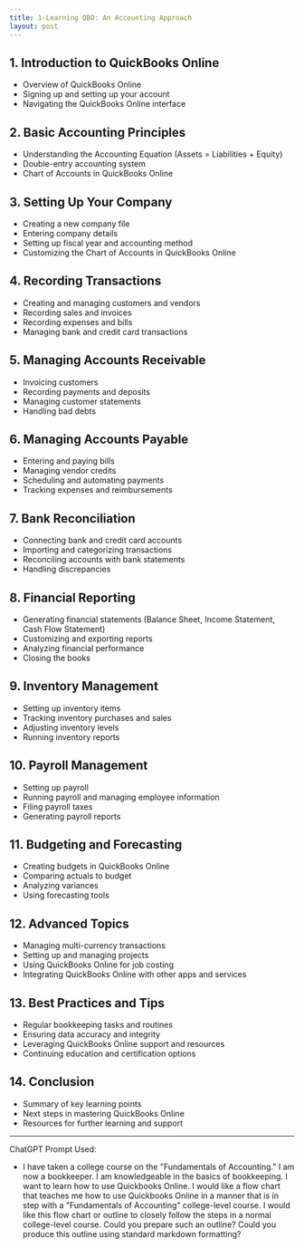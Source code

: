 ```yaml
---
title: 1-Learning QBO: An Accounting Approach
layout: post
---
```


## 1. Introduction to QuickBooks Online
- Overview of QuickBooks Online
- Signing up and setting up your account
- Navigating the QuickBooks Online interface

## 2. Basic Accounting Principles
- Understanding the Accounting Equation (Assets = Liabilities + Equity)
- Double-entry accounting system
- Chart of Accounts in QuickBooks Online

## 3. Setting Up Your Company
- Creating a new company file
- Entering company details
- Setting up fiscal year and accounting method
- Customizing the Chart of Accounts in QuickBooks Online

## 4. Recording Transactions
- Creating and managing customers and vendors
- Recording sales and invoices
- Recording expenses and bills
- Managing bank and credit card transactions

## 5. Managing Accounts Receivable
- Invoicing customers
- Recording payments and deposits
- Managing customer statements
- Handling bad debts

## 6. Managing Accounts Payable
- Entering and paying bills
- Managing vendor credits
- Scheduling and automating payments
- Tracking expenses and reimbursements

## 7. Bank Reconciliation
- Connecting bank and credit card accounts
- Importing and categorizing transactions
- Reconciling accounts with bank statements
- Handling discrepancies

## 8. Financial Reporting
- Generating financial statements (Balance Sheet, Income Statement, Cash Flow Statement)
- Customizing and exporting reports
- Analyzing financial performance
- Closing the books

## 9. Inventory Management
- Setting up inventory items
- Tracking inventory purchases and sales
- Adjusting inventory levels
- Running inventory reports

## 10. Payroll Management
- Setting up payroll
- Running payroll and managing employee information
- Filing payroll taxes
- Generating payroll reports

## 11. Budgeting and Forecasting
- Creating budgets in QuickBooks Online
- Comparing actuals to budget
- Analyzing variances
- Using forecasting tools

## 12. Advanced Topics
- Managing multi-currency transactions
- Setting up and managing projects
- Using QuickBooks Online for job costing
- Integrating QuickBooks Online with other apps and services

## 13. Best Practices and Tips
- Regular bookkeeping tasks and routines
- Ensuring data accuracy and integrity
- Leveraging QuickBooks Online support and resources
- Continuing education and certification options

## 14. Conclusion
- Summary of key learning points
- Next steps in mastering QuickBooks Online
- Resources for further learning and support

---

ChatGPT Prompt Used:

- I have taken a college course on the "Fundamentals of Accounting." I am now a bookkeeper. I am knowledgeable in the basics of bookkeeping. I want to learn how to use Quickbooks Online. I would like a flow chart that teaches me how to use Quickbooks Online in a manner that is in step with a "Fundamentals of Accounting" college-level course. I would like this flow chart or outline to closely follow the steps in a normal college-level course. Could you prepare such an outline? Could you produce this outline using standard markdown formatting?